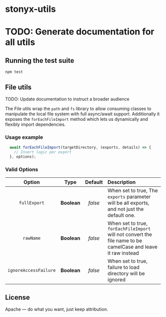 # stonyx-utils

# TODO: Generate documentation for all utils

## Running the test suite
```
npm test
```

## File utils

TODO: Update documentation to instruct a broader audience

The File utils wrap the `path` and `fs` library to allow consuming classes to manipulate the local file system with full async/await support. Additionally it exposes the `forEachFileImport` method which lets us dynamically and flexibly import dependencies.

### Usage example

```js
  await forEachFileImport(targetDirectory, (exports, details) => {
    // Insert logic per export
  }, options);
```

### Valid Options

| Option | Type | Default | Description |
| :---: | :---: | :---: | :--- |
| `fullExport` | **Boolean** | *false* | When set to true, The `exports` parameter will be all exports, and not just the default one. |
| `rawName` | **Boolean** | *false* | When set to true, `forEachFileImport` will not convert the file name to be camelCase and leave it raw instead |
| `ignoreAccessFailure` | **Boolean** | *false* | When set to true, failure to load directory will be ignored |

## License

Apache — do what you want, just keep attribution.
